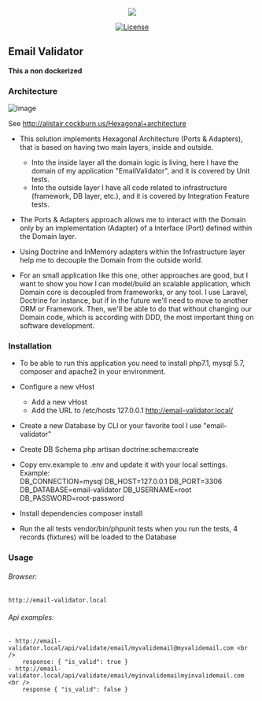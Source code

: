 <p align="center"><img src="https://laravel.com/assets/img/components/logo-laravel.svg"></p>
<p align="center">
<a href="https://packagist.org/packages/laravel/framework"><img src="https://poser.pugx.org/laravel/framework/license.svg" alt="License"></a>
</p>

## Email Validator 

**This a non dockerized** 

### Architecture 


![Image](http://alistair.cockburn.us/get/2301)

See http://alistair.cockburn.us/Hexagonal+architecture

- This solution implements Hexagonal Architecture (Ports & Adapters), that is based on having 
two main layers, inside and outside.
    - Into the inside layer all the domain logic is living, here I have the domain of my application "EmailValidator", 
      and it is covered by Unit tests.
    - Into the outside layer I have all code related to infrastructure (framework, DB layer, etc.), and it is covered 
      by Integration Feature tests. 
- The Ports & Adapters approach allows me to interact with the Domain only by an implementation (Adapter) of a 
Interface (Port) defined within the Domain layer.
     
- Using Doctrine and InMemory adapters within the Infrastructure layer help me to decouple the Domain from the outside 
world.

- For an small application like this one, other approaches are good, but I want to show you how I can model/build an 
scalable application, which Domain core is decoupled from frameworks, or any tool. I use Laravel, Doctrine for instance, 
but if in the future we'll need to move to another ORM or Framework. Then, we'll be able to do that without changing 
our Domain code, which is according with DDD, the most important thing on software development. 
   
### Installation

- To be able to run this application you need to install php7.1, mysql 5.7, composer and apache2 in your environment.

- Configure a new vHost
    - Add a new vHost
    - Add the URL to /etc/hosts
        127.0.0.1 http://email-validator.local/

- Create a new Database by CLI or your favorite tool
    I use "email-validator"

- Create DB Schema
    php artisan doctrine:schema:create

- Copy env.example to .env and update it with your local settings. Example:  
    DB_CONNECTION=mysql
    DB_HOST=127.0.0.1
    DB_PORT=3306
    DB_DATABASE=email-validator
    DB_USERNAME=root
    DB_PASSWORD=root-password

- Install dependencies
    composer install

- Run the all tests
    vendor/bin/phpunit tests 
    when you run the tests, 4 records (fixtures) will be loaded to the Database
    
### Usage

###### Browser:
    http://email-validator.local 
    
###### Api examples: 
    - http://email-validator.local/api/validate/email/myvalidemail@myvalidemail.com <br />
        response: { "is_valid": true }           
    - http://email-validator.local/api/validate/email/myinvalidemailmyinvalidemail.com <br />
        response { "is_valid": false }
    
